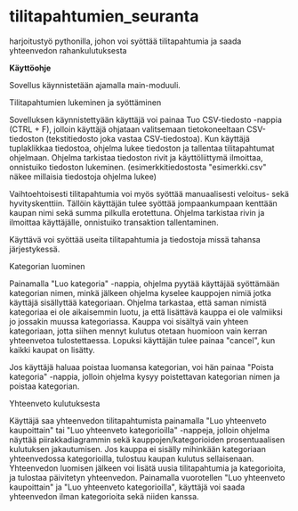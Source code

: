 # tilitapahtumien_seuranta
harjoitustyö pythonilla, johon voi syöttää tilitapahtumia ja saada yhteenvedon rahankulutuksesta

**Käyttöohje**


Sovellus käynnistetään ajamalla main-moduuli.


Tilitapahtumien lukeminen ja syöttäminen

Sovelluksen käynnistettyään käyttäjä voi painaa Tuo CSV-tiedosto -nappia (CTRL + F), jolloin käyttäjä ohjataan valitsemaan tietokoneeltaan CSV-tiedoston (tekstitiedosto joka
vastaa CSV-tiedostoa). Kun käyttäjä tuplaklikkaa tiedostoa, ohjelma lukee tiedoston ja tallentaa tilitapahtumat ohjelmaan. Ohjelma tarkistaa tiedoston rivit ja 
käyttöliittymä ilmoittaa, onnistuiko tiedoston lukeminen.
(esimerkkitiedostosta "esimerkki.csv" näkee millaisia tiedostoja ohjelma lukee)

Vaihtoehtoisesti tilitapahtumia voi myös syöttää manuaalisesti veloitus- sekä hyvityskenttiin. Tällöin käyttäjän tulee syöttää jompaankumpaan kenttään kaupan nimi sekä summa
pilkulla erotettuna. Ohjelma tarkistaa rivin ja ilmoittaa käyttäjälle, onnistuiko transaktion tallentaminen.

Käyttävä voi syöttää useita tilitapahtumia ja tiedostoja missä tahansa järjestykessä.



Kategorian luominen

Painamalla "Luo kategoria" -nappia, ohjelma pyytää käyttäjää syöttämään kategorian nimen, minkä jälkeen ohjelma kyselee kauppojen nimiä jotka käyttäjä sisällyttää kategoriaan.
Ohjelma tarkastaa, että saman nimistä kategoriaa ei ole aikaisemmin luotu, ja että lisättävä kauppa ei ole valmiiksi jo jossakin muussa kategoriassa. Kauppa voi sisältyä
vain yhteen kategoriaan, jotta siihen mennyt kulutus otetaan huomioon vain kerran yhteenvetoa tulostettaessa. Lopuksi käyttäjän tulee painaa "cancel", kun kaikki kaupat on lisätty.

Jos käyttäjä haluaa poistaa luomansa kategorian, voi hän painaa "Poista kategoria" -nappia, jolloin ohjelma kysyy poistettavan kategorian nimen ja poistaa kategorian.



Yhteenveto kulutuksesta

Käyttäjä saa yhteenvedon tilitapahtumista painamalla "Luo yhteenveto kaupoittain" tai "Luo yhteenveto kategorioilla" -nappeja, jolloin ohjelma näyttää piirakkadiagrammin
sekä kauppojen/kategorioiden prosentuaalisen kulutuksen jakautumisen. Jos kauppa ei sisälly mihinkään kategoriaan yhteenvedossa kategorioilla, tulostuu kaupan kulutus sellaisenaan.
Yhteenvedon luomisen jälkeen voi lisätä uusia tilitapahtumia ja kategorioita, ja tulostaa päivitetyn yhteenvedon. Painamalla vuorotellen "Luo yhteenveto kaupoittain" ja 
"Luo yhteenveto kategorioilla", käyttäjä voi saada yhteenvedon ilman kategorioita sekä niiden kanssa.

